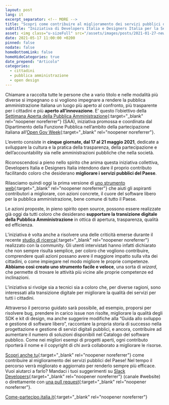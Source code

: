 ```yaml
---
layout: post
lang: it
excerpt_separator: <!-- MORE -->
title: "Scopri come contribuire al miglioramento dei servizi pubblici digitali del Paese"
subtitle: "Iniziativa di Developers Italia e Designers Italia per la Settimana Aperta della PA"
asset: <img class="u-sizeFull" src="/assets/images/posts/2021-01-27-news-viciniconnessi.jpg" alt="Un cittadino che utilizza una piattaforma di commercio online" />
date: 2021-05-17 11:00:00 +0200
pinned: false
nodate: false
homeBottomLink: false
homeHideCategories: true
date_prepend: "Articolo"
categories:
  - cittadini
  - pubblica amministrazione
  - open design
---
```


<!-- MORE -->
Chiamare a raccolta tutte le persone che a vario titolo e nelle modalità più diverse si impegnano o si vogliono impegnare a rendere la pubblica amministrazione italiana un luogo più aperto al confronto, più trasparente per i cittadini e più **aperto all’innovazione**. E’ questo l’obiettivo della [Settimana Aperta della Pubblica Amministrazione](http://open.gov.it/2021/04/27/opengov-week-settimana-dellamministrazione-aperta-dal-17-al-21-maggio-a-livello-mondiale/){:target="_blank" rel="noopener noreferrer"} (SAA), iniziativa promossa e coordinata dal Dipartimento della Funzione Pubblica nell’ambito della partecipazione italiana all’[Open Gov Week](https://www.opengovweek.org/){:target="_blank" rel="noopener noreferrer"}.

L’evento consiste in **cinque giornate, dal 17 al 21 maggio 2021**, dedicate a sviluppare la cultura e la pratica della trasparenza, della partecipazione e dell’accountability sia nelle amministrazioni pubbliche che nella società.

Riconoscendosi a pieno nello spirito che anima questa iniziativa collettiva, Developers Italia e Designers Italia intendono dare il proprio contributo facilitando coloro che desiderano **migliorare i servizi pubblici del Paese**.

Rilasciamo quindi oggi la prima versione di [uno strumento web](https://come-partecipo.italia.it/){:target="_blank" rel="noopener noreferrer"} che aiuti gli aspiranti contributori a migliorare, con azioni concrete, il cuore del software libero per la pubblica amministrazione, bene comune di tutto il Paese.

Le azioni proposte, in pieno spirito open source, possono essere realizzate già oggi da tutti coloro che desiderano **supportare la transizione digitale della Pubblica Amministrazione** in ottica di apertura, trasparenza, qualità ed efficienza.

L’iniziativa è volta anche a risolvere una delle criticità emerse durante il recente [studio di ricerca](https://medium.com/designers-italia/il-valore-della-community-per-designers-italia-e-developers-italia-bd486dff2a6d){:target="_blank" rel="noopener noreferrer"} realizzato con la community. Gli utenti intervistati hanno infatti dichiarato che non sempre risulta semplice, per coloro che vogliono contribuire, comprendere quali azioni possano avere il maggiore impatto sulla vita dei cittadini, o come impiegare nel modo migliore le proprie competenze. **Abbiamo così creato uno strumento facile e veloce**, una sorta di *wizard*, che permette di trovare le attività più vicine alle proprie competenze ed inclinazioni.

L’iniziativa si rivolge sia a tecnici sia a coloro che, per diverse ragioni, sono interessati alla transizione digitale per migliorare la qualità dei servizi per tutti i cittadini.

Attraverso il percorso guidato sarà possibile, ad esempio, proporsi per risolvere bug, prendere in carico issue non risolte, migliorare la qualità degli SDK e kit di design, ma anche suggerire modifiche alla “Guida allo sviluppo e gestione di software libero”, raccontare la propria storia di successo nella progettazione e gestione di servizi digitali pubblici, e ancora, contribuire ad aumentare il numero di soluzioni disponibili nel Catalogo del software pubblico. Come nei migliori esempi di progetti aperti, ogni contributo riporterà il nome e il copyright di chi avrà collaborato a migliorare le risorse.

[Scopri anche tu](https://come-partecipo.italia.it/){:target="_blank" rel="noopener noreferrer"} come contribuire al miglioramento dei servizi pubblici del Paese! Nel tempo il percorso verrà migliorato e aggiornato per renderlo sempre più efficace. Vuoi aiutarci a farlo? Mandaci i tuoi suggerimenti su [Slack Developers](https://slack.developers.italia.it){:target="_blank" rel="noopener noreferrer"} (canale #website) o direttamente con [una pull request](https://github.com/italia/wizard-italia){:target="_blank" rel="noopener noreferrer"}.

[Come-partecipo.italia.it](https://come-partecipo.italia.it/){:target="_blank" rel="noopener noreferrer"}
